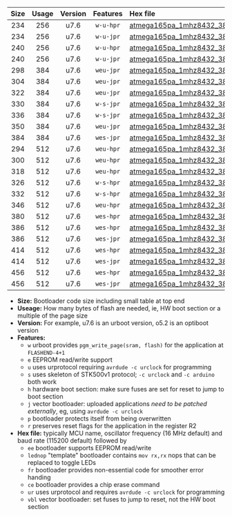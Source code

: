 |Size|Usage|Version|Features|Hex file|
|:-:|:-:|:-:|:-:|:--|
|234|256|u7.6|`w-u-hpr`|[atmega165pa_1mhz8432_38400bps_ur.hex](https://raw.githubusercontent.com/stefanrueger/urboot/main//atmega165pa_1mhz8432_38400bps_ur.hex)|
|234|256|u7.6|`w-u-jpr`|[atmega165pa_1mhz8432_38400bps_ur_vbl.hex](https://raw.githubusercontent.com/stefanrueger/urboot/main//atmega165pa_1mhz8432_38400bps_ur_vbl.hex)|
|240|256|u7.6|`w-u-hpr`|[atmega165pa_1mhz8432_38400bps_lednop_ur.hex](https://raw.githubusercontent.com/stefanrueger/urboot/main//atmega165pa_1mhz8432_38400bps_lednop_ur.hex)|
|240|256|u7.6|`w-u-jpr`|[atmega165pa_1mhz8432_38400bps_lednop_ur_vbl.hex](https://raw.githubusercontent.com/stefanrueger/urboot/main//atmega165pa_1mhz8432_38400bps_lednop_ur_vbl.hex)|
|298|384|u7.6|`weu-jpr`|[atmega165pa_1mhz8432_38400bps_ee_ur_vbl.hex](https://raw.githubusercontent.com/stefanrueger/urboot/main//atmega165pa_1mhz8432_38400bps_ee_ur_vbl.hex)|
|304|384|u7.6|`weu-jpr`|[atmega165pa_1mhz8432_38400bps_ee_lednop_ur_vbl.hex](https://raw.githubusercontent.com/stefanrueger/urboot/main//atmega165pa_1mhz8432_38400bps_ee_lednop_ur_vbl.hex)|
|322|384|u7.6|`weu-jpr`|[atmega165pa_1mhz8432_38400bps_ee_lednop_fr_ur_vbl.hex](https://raw.githubusercontent.com/stefanrueger/urboot/main//atmega165pa_1mhz8432_38400bps_ee_lednop_fr_ur_vbl.hex)|
|330|384|u7.6|`w-s-jpr`|[atmega165pa_1mhz8432_38400bps_vbl.hex](https://raw.githubusercontent.com/stefanrueger/urboot/main//atmega165pa_1mhz8432_38400bps_vbl.hex)|
|336|384|u7.6|`w-s-jpr`|[atmega165pa_1mhz8432_38400bps_lednop_vbl.hex](https://raw.githubusercontent.com/stefanrueger/urboot/main//atmega165pa_1mhz8432_38400bps_lednop_vbl.hex)|
|350|384|u7.6|`weu-jpr`|[atmega165pa_1mhz8432_38400bps_ee_lednop_fr_ce_ur_vbl.hex](https://raw.githubusercontent.com/stefanrueger/urboot/main//atmega165pa_1mhz8432_38400bps_ee_lednop_fr_ce_ur_vbl.hex)|
|384|384|u7.6|`wes-jpr`|[atmega165pa_1mhz8432_38400bps_ee_vbl.hex](https://raw.githubusercontent.com/stefanrueger/urboot/main//atmega165pa_1mhz8432_38400bps_ee_vbl.hex)|
|294|512|u7.6|`weu-hpr`|[atmega165pa_1mhz8432_38400bps_ee_ur.hex](https://raw.githubusercontent.com/stefanrueger/urboot/main//atmega165pa_1mhz8432_38400bps_ee_ur.hex)|
|300|512|u7.6|`weu-hpr`|[atmega165pa_1mhz8432_38400bps_ee_lednop_ur.hex](https://raw.githubusercontent.com/stefanrueger/urboot/main//atmega165pa_1mhz8432_38400bps_ee_lednop_ur.hex)|
|318|512|u7.6|`weu-hpr`|[atmega165pa_1mhz8432_38400bps_ee_lednop_fr_ur.hex](https://raw.githubusercontent.com/stefanrueger/urboot/main//atmega165pa_1mhz8432_38400bps_ee_lednop_fr_ur.hex)|
|326|512|u7.6|`w-s-hpr`|[atmega165pa_1mhz8432_38400bps.hex](https://raw.githubusercontent.com/stefanrueger/urboot/main//atmega165pa_1mhz8432_38400bps.hex)|
|332|512|u7.6|`w-s-hpr`|[atmega165pa_1mhz8432_38400bps_lednop.hex](https://raw.githubusercontent.com/stefanrueger/urboot/main//atmega165pa_1mhz8432_38400bps_lednop.hex)|
|346|512|u7.6|`weu-hpr`|[atmega165pa_1mhz8432_38400bps_ee_lednop_fr_ce_ur.hex](https://raw.githubusercontent.com/stefanrueger/urboot/main//atmega165pa_1mhz8432_38400bps_ee_lednop_fr_ce_ur.hex)|
|380|512|u7.6|`wes-hpr`|[atmega165pa_1mhz8432_38400bps_ee.hex](https://raw.githubusercontent.com/stefanrueger/urboot/main//atmega165pa_1mhz8432_38400bps_ee.hex)|
|386|512|u7.6|`wes-hpr`|[atmega165pa_1mhz8432_38400bps_ee_lednop.hex](https://raw.githubusercontent.com/stefanrueger/urboot/main//atmega165pa_1mhz8432_38400bps_ee_lednop.hex)|
|386|512|u7.6|`wes-jpr`|[atmega165pa_1mhz8432_38400bps_ee_lednop_vbl.hex](https://raw.githubusercontent.com/stefanrueger/urboot/main//atmega165pa_1mhz8432_38400bps_ee_lednop_vbl.hex)|
|414|512|u7.6|`wes-hpr`|[atmega165pa_1mhz8432_38400bps_ee_lednop_fr.hex](https://raw.githubusercontent.com/stefanrueger/urboot/main//atmega165pa_1mhz8432_38400bps_ee_lednop_fr.hex)|
|414|512|u7.6|`wes-jpr`|[atmega165pa_1mhz8432_38400bps_ee_lednop_fr_vbl.hex](https://raw.githubusercontent.com/stefanrueger/urboot/main//atmega165pa_1mhz8432_38400bps_ee_lednop_fr_vbl.hex)|
|456|512|u7.6|`wes-hpr`|[atmega165pa_1mhz8432_38400bps_ee_lednop_fr_ce.hex](https://raw.githubusercontent.com/stefanrueger/urboot/main//atmega165pa_1mhz8432_38400bps_ee_lednop_fr_ce.hex)|
|456|512|u7.6|`wes-jpr`|[atmega165pa_1mhz8432_38400bps_ee_lednop_fr_ce_vbl.hex](https://raw.githubusercontent.com/stefanrueger/urboot/main//atmega165pa_1mhz8432_38400bps_ee_lednop_fr_ce_vbl.hex)|

- **Size:** Bootloader code size including small table at top end
- **Useage:** How many bytes of flash are needed, ie, HW boot section or a multiple of the page size
- **Version:** For example, u7.6 is an urboot version, o5.2 is an optiboot version
- **Features:**
  + `w` urboot provides `pgm_write_page(sram, flash)` for the application at `FLASHEND-4+1`
  + `e` EEPROM read/write support
  + `u` uses urprotocol requiring `avrdude -c urclock` for programming
  + `s` uses skeleton of STK500v1 protocol; `-c urclock` and `-c arduino` both work
  + `h` hardware boot section: make sure fuses are set for reset to jump to boot section
  + `j` vector bootloader: uploaded applications *need to be patched externally*, eg, using `avrdude -c urclock`
  + `p` bootloader protects itself from being overwritten
  + `r` preserves reset flags for the application in the register R2
- **Hex file:** typically MCU name, oscillator frequency (16 MHz default) and baud rate (115200 default) followed by
  + `ee` bootloader supports EEPROM read/write
  + `lednop` "template" bootloader contains `mov rx,rx` nops that can be replaced to toggle LEDs
  + `fr` bootloader provides non-essential code for smoother error handing
  + `ce` bootloader provides a chip erase command
  + `ur` uses urprotocol and requires `avrdude -c urclock` for programming
  + `vbl` vector bootloader: set fuses to jump to reset, not the HW boot section

